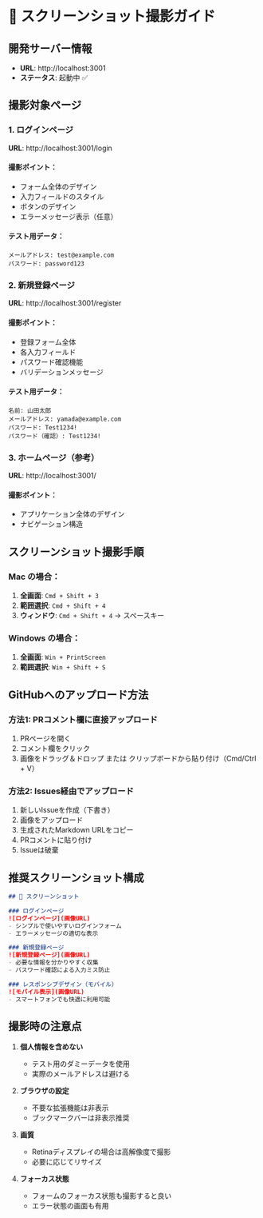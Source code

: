# 📸 スクリーンショット撮影ガイド

## 開発サーバー情報
- **URL**: http://localhost:3001
- **ステータス**: 起動中 ✅

## 撮影対象ページ

### 1. ログインページ
**URL**: http://localhost:3001/login

#### 撮影ポイント：
- フォーム全体のデザイン
- 入力フィールドのスタイル
- ボタンのデザイン
- エラーメッセージ表示（任意）

#### テスト用データ：
```
メールアドレス: test@example.com
パスワード: password123
```

### 2. 新規登録ページ
**URL**: http://localhost:3001/register

#### 撮影ポイント：
- 登録フォーム全体
- 各入力フィールド
- パスワード確認機能
- バリデーションメッセージ

#### テスト用データ：
```
名前: 山田太郎
メールアドレス: yamada@example.com
パスワード: Test1234!
パスワード（確認）: Test1234!
```

### 3. ホームページ（参考）
**URL**: http://localhost:3001/

#### 撮影ポイント：
- アプリケーション全体のデザイン
- ナビゲーション構造

## スクリーンショット撮影手順

### Mac の場合：
1. **全画面**: `Cmd + Shift + 3`
2. **範囲選択**: `Cmd + Shift + 4`
3. **ウィンドウ**: `Cmd + Shift + 4` → スペースキー

### Windows の場合：
1. **全画面**: `Win + PrintScreen`
2. **範囲選択**: `Win + Shift + S`

## GitHubへのアップロード方法

### 方法1: PRコメント欄に直接アップロード
1. PRページを開く
2. コメント欄をクリック
3. 画像をドラッグ＆ドロップ または クリップボードから貼り付け（Cmd/Ctrl + V）

### 方法2: Issues経由でアップロード
1. 新しいIssueを作成（下書き）
2. 画像をアップロード
3. 生成されたMarkdown URLをコピー
4. PRコメントに貼り付け
5. Issueは破棄

## 推奨スクリーンショット構成

```markdown
## 📸 スクリーンショット

### ログインページ
![ログインページ](画像URL)
- シンプルで使いやすいログインフォーム
- エラーメッセージの適切な表示

### 新規登録ページ  
![新規登録ページ](画像URL)
- 必要な情報を分かりやすく収集
- パスワード確認による入力ミス防止

### レスポンシブデザイン（モバイル）
![モバイル表示](画像URL)
- スマートフォンでも快適に利用可能
```

## 撮影時の注意点

1. **個人情報を含めない**
   - テスト用のダミーデータを使用
   - 実際のメールアドレスは避ける

2. **ブラウザの設定**
   - 不要な拡張機能は非表示
   - ブックマークバーは非表示推奨

3. **画質**
   - Retinaディスプレイの場合は高解像度で撮影
   - 必要に応じてリサイズ

4. **フォーカス状態**
   - フォームのフォーカス状態も撮影すると良い
   - エラー状態の画面も有用